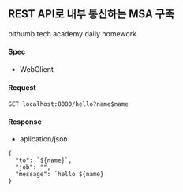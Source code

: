 ## REST API로 내부 통신하는 MSA 구축
bithumb tech academy daily homework

#### Spec
- WebClient

#### Request
```
GET localhost:8080/hello?name$name
```

#### Response
- aplication/json
```
{
  "to": `${name}`,
  "job": "",
  "message": `hello ${name}
}
